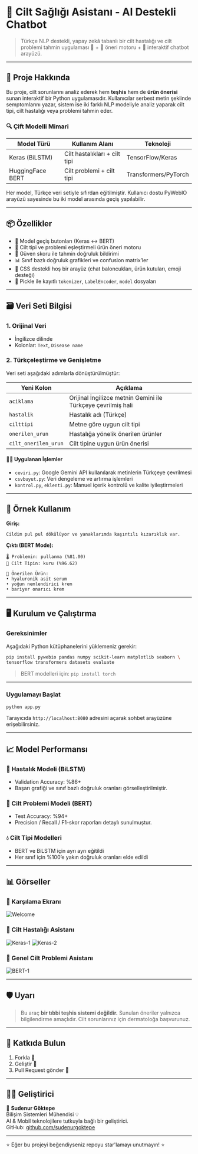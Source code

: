 # 💖 Cilt Sağlığı Asistanı - AI Destekli Chatbot

> Türkçe NLP destekli, yapay zekâ tabanlı bir cilt hastalığı ve cilt problemi tahmin uygulaması 🧠 + 🎁 öneri motoru + 💬 interaktif chatbot arayüzü.

---

## 🧠 Proje Hakkında

Bu proje, cilt sorunlarını analiz ederek hem **teşhis** hem de **ürün önerisi** sunan interaktif bir Python uygulamasıdır. Kullanıcılar serbest metin şeklinde semptomlarını yazar, sistem ise iki farklı NLP modeliyle analiz yaparak cilt tipi, cilt hastalığı veya problemi tahmin eder.

### 🔍 Çift Modelli Mimari

| Model Türü        | Kullanım Alanı                   | Teknoloji              |
|-------------------|----------------------------------|------------------------|
| Keras (BiLSTM)    | Cilt hastalıkları + cilt tipi    | TensorFlow/Keras       |
| HuggingFace BERT  | Cilt problemi + cilt tipi        | Transformers/PyTorch   |

Her model, Türkçe veri setiyle sıfırdan eğitilmiştir. Kullanıcı dostu PyWebIO arayüzü sayesinde bu iki model arasında geçiş yapılabilir.

---

## 📦 Özellikler

- 🔁 Model geçiş butonları (Keras ↔️ BERT)
- 🧴 Cilt tipi ve problemi eşleştirmeli ürün öneri motoru
- 🧠 Güven skoru ile tahmin doğruluk bildirimi
- 📊 Sınıf bazlı doğruluk grafikleri ve confusion matrix’ler
- 🎨 CSS destekli hoş bir arayüz (chat baloncukları, ürün kutuları, emoji desteği)
- 🔐 Pickle ile kayıtlı `tokenizer`, `LabelEncoder`, `model` dosyaları

---

## 🗃️ Veri Seti Bilgisi

### 1. Orijinal Veri
- İngilizce dilinde
- Kolonlar: `Text`, `Disease name`

### 2. Türkçeleştirme ve Genişletme

Veri seti aşağıdaki adımlarla dönüştürülmüştür:

| Yeni Kolon            | Açıklama                                        |
|------------------------|-------------------------------------------------|
| `aciklama`             | Orijinal İngilizce metnin Gemini ile Türkçeye çevrilmiş hali |
| `hastalik`             | Hastalık adı (Türkçe)                           |
| `cilttipi`             | Metne göre uygun cilt tipi                      |
| `onerilen_urun`        | Hastalığa yönelik önerilen ürünler              |
| `cilt_onerilen_urun`   | Cilt tipine uygun ürün önerisi                  |

#### 👨‍🔬 Uygulanan İşlemler

- `ceviri.py`: Google Gemini API kullanılarak metinlerin Türkçeye çevrilmesi
- `csvbuyut.py`: Veri dengeleme ve artırma işlemleri
- `kontrol.py`, `eklenti.py`: Manuel içerik kontrolü ve kalite iyileştirmeleri

---

## 🎯 Örnek Kullanım

**Giriş:**
```
Cildim pul pul dökülüyor ve yanaklarımda kaşıntılı kızarıklık var.
```

**Çıktı (BERT Mode):**
```
🌡️ Problemin: pullanma (%81.00)
🧬 Cilt Tipin: kuru (%96.62)

🎁 Önerilen Ürün:
• hyaluronik asit serum
• yoğun nemlendirici krem
• bariyer onarıcı krem
```

---

## 🖥️ Kurulum ve Çalıştırma

### Gereksinimler

Aşağıdaki Python kütüphanelerini yüklemeniz gerekir:

```bash
pip install pywebio pandas numpy scikit-learn matplotlib seaborn \
tensorflow transformers datasets evaluate 
```

> BERT modelleri için: `pip install torch `

---

### Uygulamayı Başlat

```bash
python app.py
```

Tarayıcıda `http://localhost:8080` adresini açarak sohbet arayüzüne erişebilirsiniz.

---

## 📈 Model Performansı

### 🏥 Hastalık Modeli (BiLSTM)
- Validation Accuracy: %86+
- Başarı grafiği ve sınıf bazlı doğruluk oranları görselleştirilmiştir.

### 🌸 Cilt Problemi Modeli (BERT)
- Test Accuracy: %94+
- Precision / Recall / F1-skor raporları detaylı sunulmuştur.

### 💧 Cilt Tipi Modelleri
- BERT ve BiLSTM için ayrı ayrı eğitildi
- Her sınıf için %100’e yakın doğruluk oranları elde edildi

---

## 📊 Görseller

### 💬 Karşılama Ekranı
![Welcome](./screenshots/image1.png)

### 🏥 Cilt Hastalığı Asistanı
![Keras-1](./screenshots/image2.png)
![Keras-2](./screenshots/image3.png)

### 🌸 Genel Cilt Problemi Asistanı
![BERT-1](./screenshots/image4.png)

---

## 🛡️ Uyarı

> Bu araç **bir tıbbi teşhis sistemi değildir.** Sunulan öneriler yalnızca bilgilendirme amaçlıdır. Cilt sorunlarınız için dermatoloğa başvurunuz.

---

## 🤝 Katkıda Bulun

1. Forkla 🔀  
2. Geliştir 🔧  
3. Pull Request gönder 💌  

---

## 👩‍💻 Geliştirici

👩 **Sudenur Göktepe**  
Bilişim Sistemleri Mühendisi 💡  
AI & Mobil teknolojilere tutkuyla bağlı bir geliştirici.  
GitHub: [github.com/sudenurgoktepe](https://github.com/sudenurgoktepe)

---

⭐ Eğer bu projeyi beğendiyseniz repoyu star'lamayı unutmayın! ⭐
